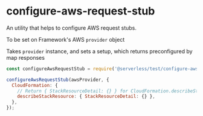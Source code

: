 # configure-aws-request-stub

An utility that helps to configure AWS request stubs.

To be set on Framework's AWS `provider` object

Takes `provider` instance, and sets a setup, which returns preconfigured by map responses

```javascript
const configureAwsRequestStub = require('@serverless/test/configure-aws-request-stub');

configureAwsRequestStub(awsProvider, {
  CloudFormation: {
    // Return { StackResourceDetail: {} } for CloudFormation.describeStackResource request
    describeStackResource: { StackResourceDetail: {} },
  },
});
```

